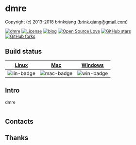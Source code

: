 # dmre

Copyright (c) 2013-2018 brinkqiang (brink.qiang@gmail.com)

[![dmre](https://img.shields.io/badge/brinkqiang-dmre-blue.svg?style=flat-square)](https://github.com/brinkqiang/dmre)
[![License](https://img.shields.io/badge/license-MIT-brightgreen.svg)](https://github.com/brinkqiang/dmre/blob/master/LICENSE)
[![blog](https://img.shields.io/badge/Author-Blog-7AD6FD.svg)](https://brinkqiang.github.io/)
[![Open Source Love](https://badges.frapsoft.com/os/v3/open-source.png)](https://github.com/brinkqiang)
[![GitHub stars](https://img.shields.io/github/stars/brinkqiang/dmre.svg?label=Stars)](https://github.com/brinkqiang/dmre) 
[![GitHub forks](https://img.shields.io/github/forks/brinkqiang/dmre.svg?label=Fork)](https://github.com/brinkqiang/dmre)

## Build status
| [Linux][lin-link] | [Mac][mac-link] | [Windows][win-link] |
| :---------------: | :----------------: | :-----------------: |
| ![lin-badge]      | ![mac-badge]       | ![win-badge]        |

[lin-badge]: https://github.com/brinkqiang/dmre/workflows/linux/badge.svg "linux build status"
[lin-link]:  https://github.com/brinkqiang/dmre/actions/workflows/linux.yml "linux build status"
[mac-badge]: https://github.com/brinkqiang/dmre/workflows/mac/badge.svg "mac build status"
[mac-link]:  https://github.com/brinkqiang/dmre/actions/workflows/mac.yml "mac build status"
[win-badge]: https://github.com/brinkqiang/dmre/workflows/win/badge.svg "win build status"
[win-link]:  https://github.com/brinkqiang/dmre/actions/workflows/win.yml "win build status"

## Intro
dmre
```cpp
```
## Contacts

## Thanks
